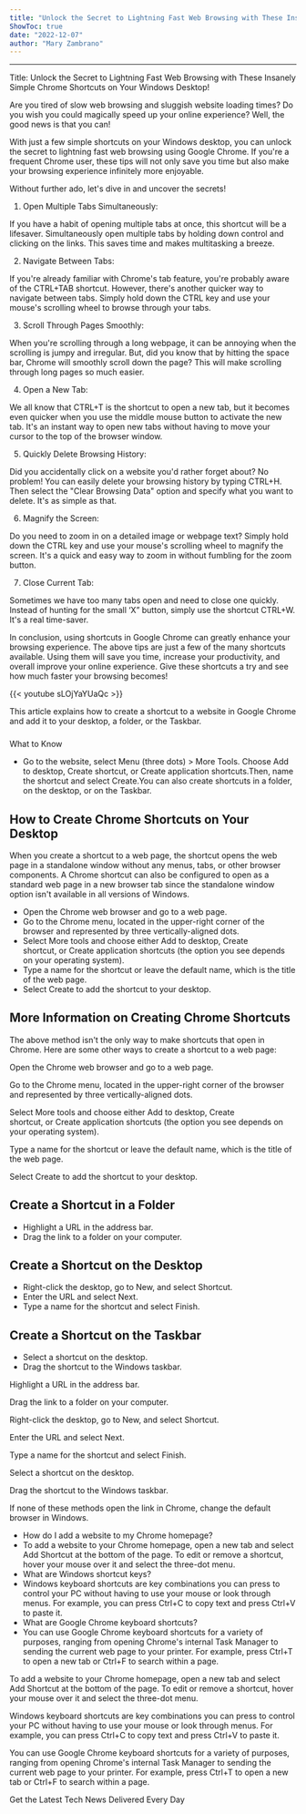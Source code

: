 ```yaml
---
title: "Unlock the Secret to Lightning Fast Web Browsing with These Insanely Simple Chrome Shortcuts on Your Windows Desktop!"
ShowToc: true 
date: "2022-12-07"
author: "Mary Zambrano"
---
```

*****
Title: Unlock the Secret to Lightning Fast Web Browsing with These Insanely Simple Chrome Shortcuts on Your Windows Desktop!

Are you tired of slow web browsing and sluggish website loading times? Do you wish you could magically speed up your online experience? Well, the good news is that you can!

With just a few simple shortcuts on your Windows desktop, you can unlock the secret to lightning fast web browsing using Google Chrome. If you're a frequent Chrome user, these tips will not only save you time but also make your browsing experience infinitely more enjoyable.

Without further ado, let's dive in and uncover the secrets!

1. Open Multiple Tabs Simultaneously: 

If you have a habit of opening multiple tabs at once, this shortcut will be a lifesaver. Simultaneously open multiple tabs by holding down control and clicking on the links. This saves time and makes multitasking a breeze.

2. Navigate Between Tabs:

If you're already familiar with Chrome's tab feature, you're probably aware of the CTRL+TAB shortcut. However, there's another quicker way to navigate between tabs. Simply hold down the CTRL key and use your mouse's scrolling wheel to browse through your tabs.

3. Scroll Through Pages Smoothly:

When you're scrolling through a long webpage, it can be annoying when the scrolling is jumpy and irregular. But, did you know that by hitting the space bar, Chrome will smoothly scroll down the page? This will make scrolling through long pages so much easier.

4. Open a New Tab:

We all know that CTRL+T is the shortcut to open a new tab, but it becomes even quicker when you use the middle mouse button to activate the new tab. It's an instant way to open new tabs without having to move your cursor to the top of the browser window.

5. Quickly Delete Browsing History:

Did you accidentally click on a website you'd rather forget about? No problem! You can easily delete your browsing history by typing CTRL+H. Then select the "Clear Browsing Data" option and specify what you want to delete. It's as simple as that.

6. Magnify the Screen:

Do you need to zoom in on a detailed image or webpage text? Simply hold down the CTRL key and use your mouse's scrolling wheel to magnify the screen. It's a quick and easy way to zoom in without fumbling for the zoom button.

7. Close Current Tab:

Sometimes we have too many tabs open and need to close one quickly. Instead of hunting for the small ‘X” button, simply use the shortcut CTRL+W. It's a real time-saver.

In conclusion, using shortcuts in Google Chrome can greatly enhance your browsing experience. The above tips are just a few of the many shortcuts available. Using them will save you time, increase your productivity, and overall improve your online experience. Give these shortcuts a try and see how much faster your browsing becomes!

{{< youtube sLOjYaYUaQc >}} 




This article explains how to create a shortcut to a website in Google Chrome and add it to your desktop, a folder, or the Taskbar.

 
### 
What to Know
 
- Go to the website, select Menu (three dots) > More Tools. Choose Add to desktop, Create shortcut, or Create application shortcuts.Then, name the shortcut and select Create.You can also create shortcuts in a folder, on the desktop, or on the Taskbar.

 
##   How to Create Chrome Shortcuts on Your Desktop  
 

When you create a shortcut to a web page, the shortcut opens the web page in a standalone window without any menus, tabs, or other browser components. A Chrome shortcut can also be configured to open as a standard web page in a new browser tab since the standalone window option isn't available in all versions of Windows.

 
- Open the Chrome web browser and go to a web page.
 - Go to the Chrome menu, located in the upper-right corner of the browser and represented by three vertically-aligned dots.
 - Select More tools and choose either Add to desktop, Create shortcut, or Create application shortcuts (the option you see depends on your operating system).
 - Type a name for the shortcut or leave the default name, which is the title of the web page.
 - Select Create to add the shortcut to your desktop.

 
##   More Information on Creating Chrome Shortcuts  
 

The above method isn't the only way to make shortcuts that open in Chrome. Here are some other ways to create a shortcut to a web page:

 

Open the Chrome web browser and go to a web page.

 

Go to the Chrome menu, located in the upper-right corner of the browser and represented by three vertically-aligned dots.

 

Select More tools and choose either Add to desktop, Create shortcut, or Create application shortcuts (the option you see depends on your operating system).

 

Type a name for the shortcut or leave the default name, which is the title of the web page.

 

Select Create to add the shortcut to your desktop.

 
##   Create a Shortcut in a Folder  
 
- Highlight a URL in the address bar.
 - Drag the link to a folder on your computer.

 
##   Create a Shortcut on the Desktop  
 
- Right-click the desktop, go to New, and select Shortcut.
 - Enter the URL and select Next.
 - Type a name for the shortcut and select Finish.

 
##   Create a Shortcut on the Taskbar  
 
- Select a shortcut on the desktop.
 - Drag the shortcut to the Windows taskbar.

 

Highlight a URL in the address bar.

 

Drag the link to a folder on your computer.

 

Right-click the desktop, go to New, and select Shortcut.

 

Enter the URL and select Next.

 

Type a name for the shortcut and select Finish.

 

Select a shortcut on the desktop.

 

Drag the shortcut to the Windows taskbar.

 
If none of these methods open the link in Chrome, change the default browser in Windows.
 
- How do I add a website to my Chrome homepage?
 - To add a website to your Chrome homepage, open a new tab and select Add Shortcut at the bottom of the page. To edit or remove a shortcut, hover your mouse over it and select the three-dot menu.
 - What are Windows shortcut keys?
 - Windows keyboard shortcuts are key combinations you can press to control your PC without having to use your mouse or look through menus. For example, you can press Ctrl+C to copy text and press Ctrl+V to paste it.
 - What are Google Chrome keyboard shortcuts?
 - You can use Google Chrome keyboard shortcuts for a variety of purposes, ranging from opening Chrome's internal Task Manager to sending the current web page to your printer. For example, press Ctrl+T to open a new tab or Ctrl+F to search within a page.

 
To add a website to your Chrome homepage, open a new tab and select Add Shortcut at the bottom of the page. To edit or remove a shortcut, hover your mouse over it and select the three-dot menu.
 
Windows keyboard shortcuts are key combinations you can press to control your PC without having to use your mouse or look through menus. For example, you can press Ctrl+C to copy text and press Ctrl+V to paste it.
 
You can use Google Chrome keyboard shortcuts for a variety of purposes, ranging from opening Chrome's internal Task Manager to sending the current web page to your printer. For example, press Ctrl+T to open a new tab or Ctrl+F to search within a page.
 

Get the Latest Tech News Delivered Every Day





